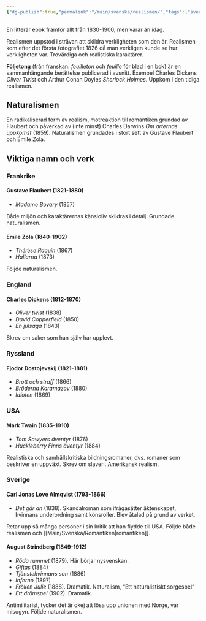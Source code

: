 ```yaml
---
{"dg-publish":true,"permalink":"/main/svenska/realismen/","tags":["svenska","litteraturhistoria"]}
---
```


En litterär epok framför allt från 1830-1900, men varar än idag.

Realismen uppstod i strävan att skildra verkligheten som den är. Realismen kom efter det första fotografiet 1826 då man verkligen kunde se hur verkligheten var. Trovärdiga och realistiska karaktärer.

**Följetong** (från franskan: *feuilleton* och *feuille* för blad i en bok) är en sammanhängande berättelse publicerad i avsnitt. Exempel Charles Dickens *Oliver Twist* och Arthur Conan Doyles *Sherlock Holmes*. Uppkom i den tidiga realismen.

## Naturalismen

En radikaliserad form av realism, motreaktion till romantiken grundad av Flaubert och påverkad av (inte minst) Charles Darwins *Om arternas uppkomst* (1859). Naturalismen grundades i stort sett av Gustave Flaubert och Émile Zola.

## Viktiga namn och verk

### Frankrike

#### Gustave Flaubert (1821-1880)

- *Madame Bovary* (1857)

Både miljön och karaktärernas känsloliv skildras i detalj. Grundade naturalismen.

#### Emile Zola (1840-1902)

- *Thérèse Raquin* (1867)
- *Hallarna* (1873)

Följde naturalismen.

### England

#### Charles Dickens (1812-1870)

- *Oliver twist* (1838)
- *David Copperfield* (1850)
- *En julsaga* (1843)

Skrev om saker som han själv har upplevt.

### Ryssland

#### Fjodor Dostojevskij (1821-1881)

- *Brott och straff* (1866)
- *Bröderna Karamazov* (1880)
- *Idioten* (1869)

### USA

#### Mark Twain (1835-1910)

- *Tom Sawyers äventyr* (1876)
- *Huckleberry Finns äventyr* (1884)

Realistiska och samhällskritiska bildningsromaner, dvs. romaner som beskriver en uppväxt. Skrev om slaveri. Amerikansk realism.

### Sverige

#### Carl Jonas Love Almqvist (1793-1866)

- *Det går an* (1838). Skandalroman som ifrågasätter äktenskapet, kvinnans underordning samt könsroller. Blev åtalad på grund av verket.

Retar upp så många personer i sin kritik att han flydde till USA. Följde både realismen och [[Main/Svenska/Romantiken\|romantiken]].

#### August Strindberg (1849-1912)

- *Röda rummet* (1879). Här börjar nysvenskan.
- *Giftas* (1884)
- *Tjänstekvinnans son* (1886)
- *Inferno* (1897)
- *Fröken Julie* (1888). Dramatik. Naturalism, “Ett naturalistiskt sorgespel”
- *Ett drömspel* (1902). Dramatik.

Antimilitarist, tycker det är okej att lösa upp unionen med Norge, var misogyn. Följde naturalismen.